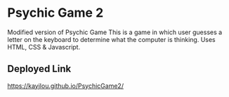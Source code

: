 # Psychic Game 2

Modified version of Psychic Game 
This is a game in which user guesses a letter on the keyboard to determine what the computer is thinking.
Uses HTML, CSS & Javascript. 



## Deployed Link
https://kayjlou.github.io/PsychicGame2/
